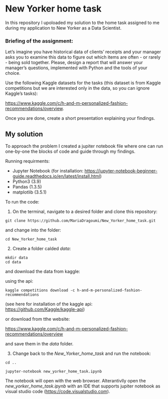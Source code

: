 # New Yorker home task
In this repository I upoloaded my solution to the home task assigned to me during my application to New Yorker as a Data Scientist.

### Briefing of the assignment:

Let’s imagine you have historical data of clients’ receipts and your manager
asks you to examine this data to figure out which items are often - or rarely -
being sold together.
Please, design a report that will answer your manager’s questions, implemented
with Python and the tools of your choice.

Use the following Kaggle datasets for the tasks (this dataset is from Kaggle
competitions but we are interested only in the data, so you can ignore Kaggle’s tasks):

https://www.kaggle.com/c/h-and-m-personalized-fashion-recommendations/overview.

Once you are done, create a short presentation explaining your findings.


## My solution

To approach the problem I created a jupiter notebook file where one can run one-by-one the blocks of code and guide through my findings. 

Running requirments:

- Jupyter Notebook (for installation: https://jupyter-notebook-beginner-guide.readthedocs.io/en/latest/install.html)
- Python3 (3.9)
- Pandas (1.3.5)
- matplotlib (3.5.1)

To run the code:

1) On the terminal, navigate to a desired folder and clone this repository:

```console
git clone https://github.com/MariaDragoumi/New_Yorker_home_task.git
```

and change into the folder:

```console
cd New_Yorker_home_task
```

2) Create a folder calded *data*:

```console
mkdir data
cd data
```

and download the data from kaggle:

using the api:
```console
kaggle competitions download -c h-and-m-personalized-fashion-recommendations
```
(see here for installation of the kaggle api: https://github.com/Kaggle/kaggle-api)

or download from tthe website: 

https://www.kaggle.com/c/h-and-m-personalized-fashion-recommendations/overview

and save them in the *data* folder.

3) Change back to the *New_Yorker_home_task* and run the notebook:

```console
cd ..
```

```console
jupyter-notebook new_yorker_home_task.ipynb
```

The notebook will open with the web browser.
Alterantivlly open the *new_yorker_home_task.ipynb* with an IDE that supports jupiter notebook as visual studio code (https://code.visualstudio.com).
